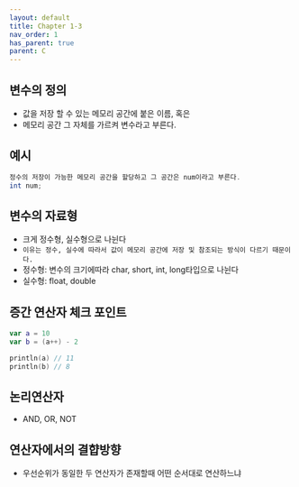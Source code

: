 ```yaml
---
layout: default
title: Chapter 1-3
nav_order: 1
has_parent: true
parent: C
---
```


## 변수의 정의
- 값을 저장 할 수 있는 메모리 공간에 붙은 이름, 혹은
- 메모리 공간 그 자체를 가르켜 변수라고 부른다.

## 예시
```java
정수의 저장이 가능한 메모리 공간을 할당하고 그 공간은 num이라고 부른다.
int num;
```

## 변수의 자료형

- 크게 정수형, 실수형으로 나뉜다
- `이유는 정수, 실수에 따라서 값이 메모리 공간에 저장 및 참조되는 방식이 다르기 때문이다.`
- 정수형: 변수의 크기에따라 char, short, int, long타입으로 나뉜다
- 실수형: float, double

## 증간 연산자 체크 포인트

```kotlin
var a = 10
var b = (a++) - 2

println(a) // 11
println(b) // 8
```

## 논리연산자
- AND, OR, NOT

## 연산자에서의 결햡방향
- 우선순위가 동일한 두 연산자가 존재할때 어떤 순서대로 연산하느냐
